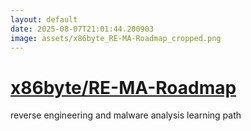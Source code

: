```yaml
---
layout: default
date: 2025-08-07T21:01:44.200903
image: assets/x86byte_RE-MA-Roadmap_cropped.png
---
```


# [x86byte/RE-MA-Roadmap](https://github.com/x86byte/RE-MA-Roadmap)

reverse engineering and malware analysis learning path
